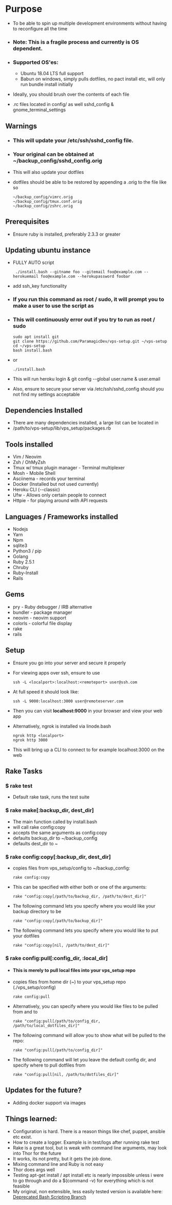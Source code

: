 # Purpose
* To be able to spin up multiple development environments without having to reconfigure all the time
* ### <strong>Note:</strong> This is a fragile process and currently is OS dependent.
* ### Supported OS'es:
  - Ubuntu 18.04 LTS full support
  - Babun on windows, simply pulls dotfiles, no pact install etc, will only run bundle install initially
  
* Ideally, you should brush over the contents of each file
* .rc files located in config/ as well sshd_config & gnome_terminal_settings

## Warnings
* ### This will update your /etc/ssh/sshd_config file.
* ### Your original can be obtained at ~/backup_config/sshd_config.orig

* This will also update your dotfiles
* dotfiles should be able to be restored by appending a .orig to the file like so

      ~/backup_config/vimrc.orig
      ~/backup_config/tmux.conf.orig
      ~/backup_config/zshrc.orig

## Prerequisites

* Ensure ruby is installed, preferably 2.3.3 or greater
      
## Updating ubuntu instance

* FULLY AUTO script

       ./install.bash --gitname foo --gitemail foo@example.com --herokuemail foo@example.com --herokupassword foobar
* add ssh_key functionality

* ### If you run this command as root / sudo, it will prompt you to make a user to use the script as
* ### This will continuously error out if you try to run as root / sudo


      sudo apt install git
      git clone https://github.com/ParamagicDev/vps-setup.git ~/vps-setup
      cd ~/vps-setup
      bash install.bash
    
* or
  
      ./install.bash
      
* This will run heroku login & git config --global user.name & user.email

* Also, ensure to secure your server via /etc/ssh/sshd_config should you not find my settings acceptable

## Dependencies Installed

* There are many dependencies installed, a large list can be located in 
* /path/to/vps-setup/lib/vps_setup/packages.rb

## Tools installed

* Vim / Neovim
* Zsh / OhMyZsh
* Tmux w/ tmux plugin manager - Terminal multiplexer
* Mosh - Mobile Shell
* Asciinema - records your terminal
* Docker (Installed but not used currently)
* Heroku CLI (--classic)
* Ufw - Allows only certain people to connect
* Httpie - for playing around with API requests

## Languages / Frameworks installed
* Nodejs
* Yarn
* Npm
* sqlite3
* Python3 / pip
* Golang
* Ruby 2.5.1
* Chruby
* Ruby-Install
* Rails

## Gems
* pry - Ruby debugger / IRB alternative
* bundler - package manager
* neovim - neovim support
* colorls - colorful file display
* rake
* rails

## Setup

* Ensure you go into your server and secure it properly

* For viewing apps over ssh, ensure to use
        
      ssh -L <localport>:localhost:<remoteport> user@ssh.com
      
* At full speed it should look like: 
       
      ssh -L 9000:localhost:3000 user@remoteserver.com
      
* Then you can visit <strong>localhost:9000</strong> in your browser and view your web app
* Alternatively, ngrok is installed via linode.bash 
      
      ngrok http <localport>
      ngrok http 3000 
      
* This will bring up a CLI to connect to for example localhost:3000 on the web  

## Rake Tasks

### $ rake test
* Default rake task, runs the test suite

### $ rake make[:backup_dir, dest_dir]

* The main function called by install.bash
* will call rake config:copy
* accepts the same arguments as config:copy
* defaults backup_dir to ~/backup_config
* defaults dest_dir to ~

### $ rake config:copy[:backup_dir, dest_dir]

* copies files from vps_setup/config to ~/backup_config:

      rake config:copy

* This can be specified with either both or one of the arguments:

      rake "config:copy[/path/to/backup_dir, /path/to/dest_dir]"
      
* The following command lets you specify where you would like your backup directory to be

      rake "config:copy[/path/to/backup_dir]"
      
* The following command lets you specify where you would like to put your dotfiles

      rake "config:copy[nil, /path/to/dest_dir]"

### $ rake config:pull[:config_dir, :local_dir]

* #### This is merely to pull local files into your vps_setup repo

* copies files from home dir (~) to your vps_setup repo (./vps_setup/config)

      rake config:pull

* Alternatively, you can specify where you would like files to be pulled from and to

      rake "config:pull[/path/to/config_dir, /path/to/local_dotfiles_dir]"
      
* The following command will allow you to show what will be pulled to the repo:

      rake "config:pull[/path/to/config_dir]"

* The following command will let you leave the default config dir, and specify where to pull dotfiles from

      rake "config:pull[nil, /path/to/dotfiles_dir]"


## Updates for the future?
    
* Adding docker support via images


## Things learned:

* Configuration is hard. There is a reason things like chef, puppet, ansible etc exist.
* How to create a logger. Example is in test/logs after running rake test
* Rake is a great tool, but is weak with command line arguments, may look into Thor for the future
* It works, its not pretty, but it gets the job done.
* Mixing command line and Ruby is not easy
* Thor does args well
* Testing apt-get install / apt install etc is nearly impossible unless i were to go through and do a $(command -v) for everything which is not feasible
* My original, non extensible, less easily tested version is available here: 
  [Deprecated Bash Scripting Branch](https://github.com/ParamagicDev/vps_setup/tree/deprecated_bash_scripting)
